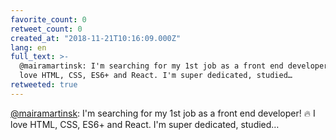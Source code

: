```yaml
---
favorite_count: 0
retweet_count: 0
created_at: "2018-11-21T10:16:09.000Z"
lang: en
full_text: >-
  @mairamartinsk: I'm searching for my 1st job as a front end developer! 🔥 I
  love HTML, CSS, ES6+ and React. I'm super dedicated, studied…
retweeted: true
---
```


[@mairamartinsk](https://twitter.com/mairamartinsk): I'm searching for my 1st
job as a front end developer! 🔥 I love HTML, CSS, ES6+ and React. I'm super
dedicated, studied…
